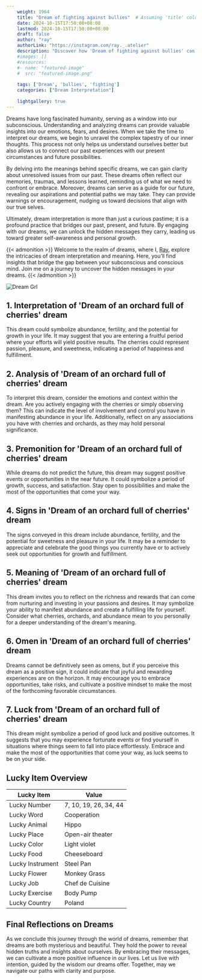 ```yaml
---
    weight: 1964
    title: "Dream of fighting against bullies"  # Assuming 'title' column exists
    date: 2024-10-15T17:50:00+08:00
    lastmod: 2024-10-15T17:50:00+08:00
    draft: false
    author: "ray"
    authorLink: "https://instagram.com/ray._.atelier"
    description: "Discover how 'Dream of fighting against bullies' can interpret your future and uncover its significant meanings in your life."
    #images: []
    #resources:
    #- name: "featured-image"
    #  src: "featured-image.png"
    
    tags: ['Dream', 'bullies', 'fighting']
    categories: ["Dream Interpretation"]
    
    lightgallery: true
---
```

    
Dreams have long fascinated humanity, serving as a window into our subconscious. Understanding and analyzing dreams can provide valuable insights into our emotions, fears, and desires. When we take the time to interpret our dreams, we begin to unravel the complex tapestry of our inner thoughts. This process not only helps us understand ourselves better but also allows us to connect our past experiences with our present circumstances and future possibilities.

By delving into the meanings behind specific dreams, we can gain clarity about unresolved issues from our past. These dreams often reflect our memories, traumas, and lessons learned, reminding us of what we need to confront or embrace. Moreover, dreams can serve as a guide for our future, revealing our aspirations and potential paths we may take. They can provide warnings or encouragement, nudging us toward decisions that align with our true selves.

Ultimately, dream interpretation is more than just a curious pastime; it is a profound practice that bridges our past, present, and future. By engaging with our dreams, we can unlock the hidden messages they carry, leading us toward greater self-awareness and personal growth.

{{< admonition >}}
Welcome to the realm of dreams, where I, [Ray](https://instagram.com/ray._.atelier), explore the intricacies of dream interpretation and meaning. Here, you’ll find insights that bridge the gap between your subconscious and conscious mind. Join me on a journey to uncover the hidden messages in your dreams.
{{< /admonition >}}

![Dream Grl](https://cdn.pixabay.com/photo/2017/11/02/03/35/gothic-2910057_1280.jpg "Dream Grl")

## 1. Interpretation of 'Dream of an orchard full of cherries' dream
 This dream could symbolize abundance, fertility, and the potential for growth in your life. It may suggest that you are entering a fruitful period where your efforts will yield positive results. The cherries could represent passion, pleasure, and sweetness, indicating a period of happiness and fulfillment.

## 2. Analysis of 'Dream of an orchard full of cherries' dream
 To interpret this dream, consider the emotions and context within the dream. Are you actively engaging with the cherries or simply observing them? This can indicate the level of involvement and control you have in manifesting abundance in your life. Additionally, reflect on any associations you have with cherries and orchards, as they may hold personal significance.

## 3. Premonition for 'Dream of an orchard full of cherries' dream
 While dreams do not predict the future, this dream may suggest positive events or opportunities in the near future. It could symbolize a period of growth, success, and satisfaction. Stay open to possibilities and make the most of the opportunities that come your way.

## 4. Signs in 'Dream of an orchard full of cherries' dream
 The signs conveyed in this dream include abundance, fertility, and the potential for sweetness and pleasure in your life. It may be a reminder to appreciate and celebrate the good things you currently have or to actively seek out opportunities for growth and fulfillment.

## 5. Meaning of 'Dream of an orchard full of cherries' dream
 This dream invites you to reflect on the richness and rewards that can come from nurturing and investing in your passions and desires. It may symbolize your ability to manifest abundance and create a fulfilling life for yourself. Consider what cherries, orchards, and abundance mean to you personally for a deeper understanding of the dream's meaning.

## 6. Omen in 'Dream of an orchard full of cherries' dream
 Dreams cannot be definitively seen as omens, but if you perceive this dream as a positive sign, it could indicate that joyful and rewarding experiences are on the horizon. It may encourage you to embrace opportunities, take risks, and cultivate a positive mindset to make the most of the forthcoming favorable circumstances.

## 7. Luck from 'Dream of an orchard full of cherries' dream
 This dream might symbolize a period of good luck and positive outcomes. It suggests that you may experience fortunate events or find yourself in situations where things seem to fall into place effortlessly. Embrace and make the most of the opportunities that come your way, as luck seems to be on your side.

## Lucky Item Overview
| Lucky Item          | Value              |
|---------------|--------------------|
| Lucky Number        | 7, 10, 19, 26, 34, 44  |
| Lucky Word          | Cooperation |
| Lucky Animal        | Hippo |
| Lucky Place         | Open-air theater     |
| Lucky Color         | Light violet     |
| Lucky Food          | Cheeseboard      |
| Lucky Instrument    | Steel Pan |
| Lucky Flower        | Monkey Grass    |
| Lucky Job           | Chef de Cuisine       |
| Lucky Exercise      | Body Pump  |
| Lucky Country       | Poland    |


##  Final Reflections on Dreams

As we conclude this journey through the world of dreams, remember that dreams are both mysterious and beautiful. They hold the power to reveal hidden truths and insights about ourselves. By embracing their messages, we can cultivate a more positive influence in our lives. Let us live with intention, guided by the wisdom our dreams offer. Together, may we navigate our paths with clarity and purpose.
